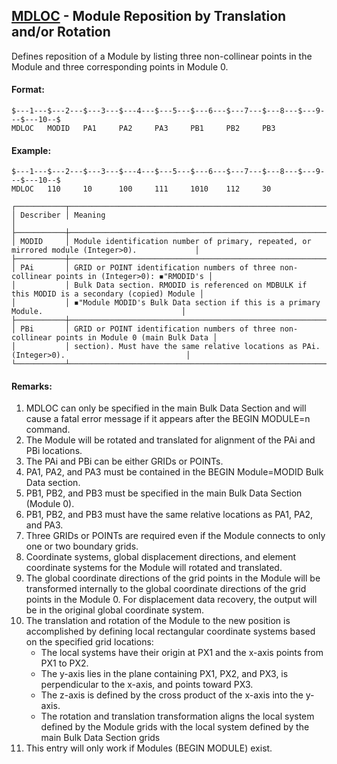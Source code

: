 ## [MDLOC](https://help.hexagonmi.com/bundle/MSC_Nastran_2022.4/page/Nastran_Combined_Book/qrg/bulkno/TOC.MDLOC.xhtml) - Module Reposition by Translation and/or Rotation

Defines reposition of a Module by listing three non-collinear points in the Module and three corresponding points in Module 0.

#### Format:

```nastran
$---1---$---2---$---3---$---4---$---5---$---6---$---7---$---8---$---9---$---10--$
MDLOC   MODID   PA1     PA2     PA3     PB1     PB2     PB3                     
```

#### Example:

```nastran
$---1---$---2---$---3---$---4---$---5---$---6---$---7---$---8---$---9---$---10--$
MDLOC   110     10      100     111     1010    112     30                      
```

```text
┌───────────┬────────────────────────────────────────────────────────────────────────────────────────────────┐
│ Describer │ Meaning                                                                                        │
├───────────┼────────────────────────────────────────────────────────────────────────────────────────────────┤
│ MODID     │ Module identification number of primary, repeated, or mirrored module (Integer>0).             │
├───────────┼────────────────────────────────────────────────────────────────────────────────────────────────┤
│ PAi       │ GRID or POINT identification numbers of three non-collinear points in (Integer>0): ◾"RMODID's │
│           │ Bulk Data section. RMODID is referenced on MDBULK if this MODID is a secondary (copied) Module │
│           │ ◾"Module MODID's Bulk Data section if this is a primary Module.                               │
├───────────┼────────────────────────────────────────────────────────────────────────────────────────────────┤
│ PBi       │ GRID or POINT identification numbers of three non-collinear points in Module 0 (main Bulk Data │
│           │ section). Must have the same relative locations as PAi. (Integer>0).                           │
└───────────┴────────────────────────────────────────────────────────────────────────────────────────────────┘
```

#### Remarks:

1. MDLOC can only be specified in the main Bulk Data Section and will cause a fatal error message if it appears after the BEGIN MODULE=n command.
2. The Module will be rotated and translated for alignment of the PAi and PBi locations.
3. The PAi and PBi can be either GRIDs or POINTs.
4. PA1, PA2, and PA3 must be contained in the BEGIN Module=MODID Bulk Data section.
5. PB1, PB2, and PB3 must be specified in the main Bulk Data Section (Module 0).
6. PB1, PB2, and PB3 must have the same relative locations as PA1, PA2, and PA3.
7. Three GRIDs or POINTs are required even if the Module connects to only one or two boundary grids.
8. Coordinate systems, global displacement directions, and element coordinate systems for the Module will rotated and translated.
9. The global coordinate directions of the grid points in the Module will be transformed internally to the global coordinate directions of the grid points in the Module 0. For displacement data recovery, the output will be in the original global coordinate system.
10. The translation and rotation of the Module to the new position is accomplished by defining local rectangular coordinate systems based on the specified grid locations:
    - The local systems have their origin at PX1 and the x-axis points from PX1 to PX2.
    - The y-axis lies in the plane containing PX1, PX2, and PX3, is perpendicular to the x-axis, and points toward PX3.
    - The z-axis is defined by the cross product of the x-axis into the y-axis.
    - The rotation and translation transformation aligns the local system defined by the Module grids with the local system defined by the main Bulk Data Section grids
11. This entry will only work if Modules (BEGIN MODULE) exist.
